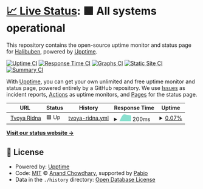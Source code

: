 # [📈 Live Status](https://status.tvoyaridna.com): <!--live status--> **🟩 All systems operational**

This repository contains the open-source uptime monitor and status page for [Halibuben](https://status.tvoyaridna.com), powered by [Upptime](https://github.com/upptime/upptime).

[![Uptime CI](https://github.com/Halibuben/status-page/workflows/Uptime%20CI/badge.svg)](https://github.com/Halibuben/status-page/actions?query=workflow%3A%22Uptime+CI%22)
[![Response Time CI](https://github.com/Halibuben/status-page/workflows/Response%20Time%20CI/badge.svg)](https://github.com/Halibuben/status-page/actions?query=workflow%3A%22Response+Time+CI%22)
[![Graphs CI](https://github.com/Halibuben/status-page/workflows/Graphs%20CI/badge.svg)](https://github.com/Halibuben/status-page/actions?query=workflow%3A%22Graphs+CI%22)
[![Static Site CI](https://github.com/Halibuben/status-page/workflows/Static%20Site%20CI/badge.svg)](https://github.com/Halibuben/status-page/actions?query=workflow%3A%22Static+Site+CI%22)
[![Summary CI](https://github.com/Halibuben/status-page/workflows/Summary%20CI/badge.svg)](https://github.com/Halibuben/status-page/actions?query=workflow%3A%22Summary+CI%22)

With [Upptime](https://upptime.js.org), you can get your own unlimited and free uptime monitor and status page, powered entirely by a GitHub repository. We use [Issues](https://github.com/Halibuben/status-page/issues) as incident reports, [Actions](https://github.com/Halibuben/status-page/actions) as uptime monitors, and [Pages](https://status.tvoyaridna.com) for the status page.

<!--start: status pages-->
<!-- This summary is generated by Upptime (https://github.com/upptime/upptime) -->
<!-- Do not edit this manually, your changes will be overwritten -->
<!-- prettier-ignore -->
| URL | Status | History | Response Time | Uptime |
| --- | ------ | ------- | ------------- | ------ |
| <img alt="" src="https://icons.duckduckgo.com/ip3/tvoyaridna.com.ico" height="13"> [Tvoya Ridna](https://tvoyaridna.com/health) | 🟩 Up | [tvoya-ridna.yml](https://github.com/Halibuben/status-page/commits/HEAD/history/tvoya-ridna.yml) | <details><summary><img alt="Response time graph" src="./graphs/tvoya-ridna/response-time-week.png" height="20"> 200ms</summary><br><a href="https://status.tvoyaridna.com/history/tvoya-ridna"><img alt="Response time 200" src="https://img.shields.io/endpoint?url=https%3A%2F%2Fraw.githubusercontent.com%2FHalibuben%2Fstatus-page%2FHEAD%2Fapi%2Ftvoya-ridna%2Fresponse-time.json"></a><br><a href="https://status.tvoyaridna.com/history/tvoya-ridna"><img alt="24-hour response time 200" src="https://img.shields.io/endpoint?url=https%3A%2F%2Fraw.githubusercontent.com%2FHalibuben%2Fstatus-page%2FHEAD%2Fapi%2Ftvoya-ridna%2Fresponse-time-day.json"></a><br><a href="https://status.tvoyaridna.com/history/tvoya-ridna"><img alt="7-day response time 200" src="https://img.shields.io/endpoint?url=https%3A%2F%2Fraw.githubusercontent.com%2FHalibuben%2Fstatus-page%2FHEAD%2Fapi%2Ftvoya-ridna%2Fresponse-time-week.json"></a><br><a href="https://status.tvoyaridna.com/history/tvoya-ridna"><img alt="30-day response time 200" src="https://img.shields.io/endpoint?url=https%3A%2F%2Fraw.githubusercontent.com%2FHalibuben%2Fstatus-page%2FHEAD%2Fapi%2Ftvoya-ridna%2Fresponse-time-month.json"></a><br><a href="https://status.tvoyaridna.com/history/tvoya-ridna"><img alt="1-year response time 200" src="https://img.shields.io/endpoint?url=https%3A%2F%2Fraw.githubusercontent.com%2FHalibuben%2Fstatus-page%2FHEAD%2Fapi%2Ftvoya-ridna%2Fresponse-time-year.json"></a></details> | <details><summary><a href="https://status.tvoyaridna.com/history/tvoya-ridna">0.07%</a></summary><a href="https://status.tvoyaridna.com/history/tvoya-ridna"><img alt="All-time uptime 0.07%" src="https://img.shields.io/endpoint?url=https%3A%2F%2Fraw.githubusercontent.com%2FHalibuben%2Fstatus-page%2FHEAD%2Fapi%2Ftvoya-ridna%2Fuptime.json"></a><br><a href="https://status.tvoyaridna.com/history/tvoya-ridna"><img alt="24-hour uptime 0.07%" src="https://img.shields.io/endpoint?url=https%3A%2F%2Fraw.githubusercontent.com%2FHalibuben%2Fstatus-page%2FHEAD%2Fapi%2Ftvoya-ridna%2Fuptime-day.json"></a><br><a href="https://status.tvoyaridna.com/history/tvoya-ridna"><img alt="7-day uptime 0.07%" src="https://img.shields.io/endpoint?url=https%3A%2F%2Fraw.githubusercontent.com%2FHalibuben%2Fstatus-page%2FHEAD%2Fapi%2Ftvoya-ridna%2Fuptime-week.json"></a><br><a href="https://status.tvoyaridna.com/history/tvoya-ridna"><img alt="30-day uptime 0.07%" src="https://img.shields.io/endpoint?url=https%3A%2F%2Fraw.githubusercontent.com%2FHalibuben%2Fstatus-page%2FHEAD%2Fapi%2Ftvoya-ridna%2Fuptime-month.json"></a><br><a href="https://status.tvoyaridna.com/history/tvoya-ridna"><img alt="1-year uptime 0.07%" src="https://img.shields.io/endpoint?url=https%3A%2F%2Fraw.githubusercontent.com%2FHalibuben%2Fstatus-page%2FHEAD%2Fapi%2Ftvoya-ridna%2Fuptime-year.json"></a></details>

<!--end: status pages-->

[**Visit our status website →**](https://status.tvoyaridna.com)

## 📄 License

- Powered by: [Upptime](https://github.com/upptime/upptime)
- Code: [MIT](./LICENSE) © [Anand Chowdhary](https://anandchowdhary.com), supported by [Pabio](https://pabio.com)
- Data in the `./history` directory: [Open Database License](https://opendatacommons.org/licenses/odbl/1-0/)
